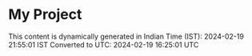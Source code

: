 # My Project

This content is dynamically generated in Indian Time (IST): 2024-02-19 21:55:01 IST
Converted to UTC: 2024-02-19 16:25:01 UTC
